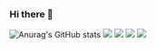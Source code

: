 ### Hi there 👋

<!--
**likerhythm/likerhythm** is a ✨ _special_ ✨ repository because its `README.md` (this file) appears on your GitHub profile.

Here are some ideas to get you started:

- 🔭 I’m currently working on ...
- 🌱 I’m currently learning ...
- 👯 I’m looking to collaborate on ...
- 🤔 I’m looking for help with ...
- 💬 Ask me about ...
- 📫 How to reach me: ...
- 😄 Pronouns: ...
- ⚡ Fun fact: ...
-->
![Anurag's GitHub stats](https://github-readme-stats.vercel.app/api?username=likerhythm&&show_icons=true&theme=github_dark)
<img src="https://img.shields.io/badge/Python-3766AB?style=flat-square&logo=python&logoColor=white"/>
<img src="https://img.shields.io/badge/C++-3766AB?style=flat-square&logo=C%2B%2B&logoColor=white"/>
<img src="https://img.shields.io/badge/Java-3766AB?style=flat-square&logo=java&logoColor=white"/>
<img src="https://img.shields.io/badge/HTML-3766AB?style=flat-square&logo=html&logoColor=white"/>
